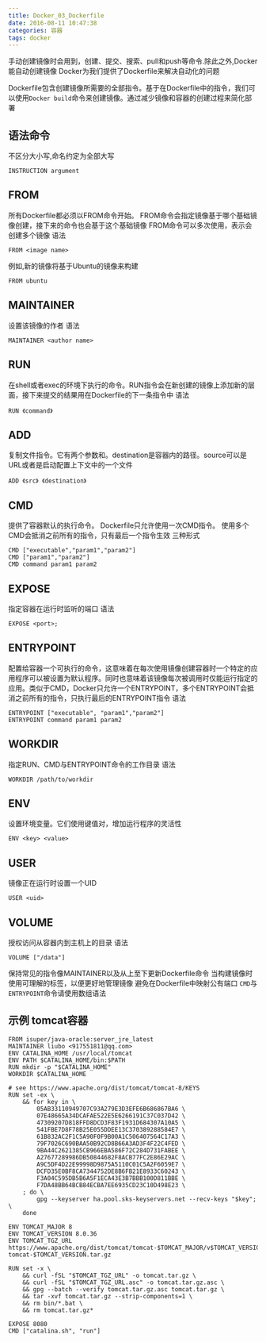 ```yaml
---
title: Docker_03_Dockerfile
date: 2016-08-11 10:47:38
categories: 容器
tags: docker
---
```

手动创建镜像时会用到，创建、提交、搜索、pull和push等命令.除此之外,Docker能自动创建镜像
Docker为我们提供了Dockerfile来解决自动化的问题

Dockerfile包含创建镜像所需要的全部指令。基于在Dockerfile中的指令，我们可以使用`Docker build`命令来创建镜像。通过减少镜像和容器的创建过程来简化部署
<!--more-->

## 语法命令
不区分大小写,命名约定为全部大写
```
INSTRUCTION argument
```

## FROM
所有Dockerfile都必须以FROM命令开始。 FROM命令会指定镜像基于哪个基础镜像创建，接下来的命令也会基于这个基础镜像
FROM命令可以多次使用，表示会创建多个镜像
语法
```
FROM <image name>
```
例如,新的镜像将基于Ubuntu的镜像来构建
```
FROM ubuntu
```

## MAINTAINER
设置该镜像的作者
语法
```
MAINTAINER <author name>
```

## RUN
在shell或者exec的环境下执行的命令。RUN指令会在新创建的镜像上添加新的层面，接下来提交的结果用在Dockerfile的下一条指令中
语法
```
RUN 《command》
```
## ADD
复制文件指令。它有两个参数<source>和<destination>。destination是容器内的路径。source可以是URL或者是启动配置上下文中的一个文件
```
ADD 《src》 《destination》
```

## CMD
提供了容器默认的执行命令。 Dockerfile只允许使用一次CMD指令。 使用多个CMD会抵消之前所有的指令，只有最后一个指令生效
三种形式
```
CMD ["executable","param1","param2"]
CMD ["param1","param2"]
CMD command param1 param2
```
## EXPOSE
指定容器在运行时监听的端口
语法
```
EXPOSE <port>;
```

## ENTRYPOINT
配置给容器一个可执行的命令，这意味着在每次使用镜像创建容器时一个特定的应用程序可以被设置为默认程序。同时也意味着该镜像每次被调用时仅能运行指定的应用。类似于CMD，Docker只允许一个ENTRYPOINT，多个ENTRYPOINT会抵消之前所有的指令，只执行最后的ENTRYPOINT指令
语法
```
ENTRYPOINT ["executable", "param1","param2"]
ENTRYPOINT command param1 param2
```

## WORKDIR
指定RUN、CMD与ENTRYPOINT命令的工作目录
语法
```
WORKDIR /path/to/workdir
```

## ENV
设置环境变量。它们使用键值对，增加运行程序的灵活性
```
ENV <key> <value>
```
## USER
镜像正在运行时设置一个UID
```
USER <uid>
```

## VOLUME
授权访问从容器内到主机上的目录
语法
```
VOLUME ["/data"]
```

保持常见的指令像MAINTAINER以及从上至下更新Dockerfile命令
当构建镜像时使用可理解的标签，以便更好地管理镜像
避免在Dockerfile中映射公有端口
`CMD`与`ENTRYPOINT`命令请使用数组语法

## 示例 tomcat容器
```
FROM isuper/java-oracle:server_jre_latest
MAINTAINER liubo <917551811@qq.com>
ENV CATALINA_HOME /usr/local/tomcat
ENV PATH $CATALINA_HOME/bin:$PATH
RUN mkdir -p "$CATALINA_HOME"
WORKDIR $CATALINA_HOME
 
# see https://www.apache.org/dist/tomcat/tomcat-8/KEYS
RUN set -ex \
    && for key in \
        05AB33110949707C93A279E3D3EFE6B686867BA6 \
        07E48665A34DCAFAE522E5E6266191C37C037D42 \
        47309207D818FFD8DCD3F83F1931D684307A10A5 \
        541FBE7D8F78B25E055DDEE13C370389288584E7 \
        61B832AC2F1C5A90F0F9B00A1C506407564C17A3 \
        79F7026C690BAA50B92CD8B66A3AD3F4F22C4FED \
        9BA44C2621385CB966EBA586F72C284D731FABEE \
        A27677289986DB50844682F8ACB77FC2E86E29AC \
        A9C5DF4D22E99998D9875A5110C01C5A2F6059E7 \
        DCFD35E0BF8CA7344752DE8B6FB21E8933C60243 \
        F3A04C595DB5B6A5F1ECA43E3B7BBB100D811BBE \
        F7DA48BB64BCB84ECBA7EE6935CD23C10D498E23 \
    ; do \
        gpg --keyserver ha.pool.sks-keyservers.net --recv-keys "$key"; \
    done
 
ENV TOMCAT_MAJOR 8
ENV TOMCAT_VERSION 8.0.36
ENV TOMCAT_TGZ_URL https://www.apache.org/dist/tomcat/tomcat-$TOMCAT_MAJOR/v$TOMCAT_VERSION/bin/apache-tomcat-$TOMCAT_VERSION.tar.gz
 
RUN set -x \
    && curl -fSL "$TOMCAT_TGZ_URL" -o tomcat.tar.gz \
    && curl -fSL "$TOMCAT_TGZ_URL.asc" -o tomcat.tar.gz.asc \
    && gpg --batch --verify tomcat.tar.gz.asc tomcat.tar.gz \
    && tar -xvf tomcat.tar.gz --strip-components=1 \
    && rm bin/*.bat \
    && rm tomcat.tar.gz*
 
EXPOSE 8080
CMD ["catalina.sh", "run"]
```

